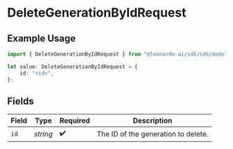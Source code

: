 # DeleteGenerationByIdRequest

## Example Usage

```typescript
import { DeleteGenerationByIdRequest } from "@leonardo-ai/sdk/sdk/models/operations";

let value: DeleteGenerationByIdRequest = {
    id: "<id>",
};
```

## Fields

| Field                               | Type                                | Required                            | Description                         |
| ----------------------------------- | ----------------------------------- | ----------------------------------- | ----------------------------------- |
| `id`                                | *string*                            | :heavy_check_mark:                  | The ID of the generation to delete. |